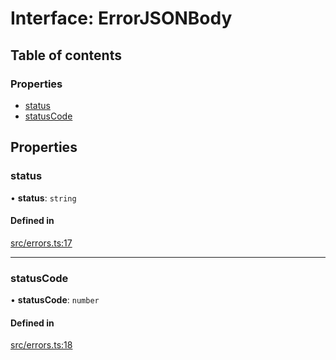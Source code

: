 # Interface: ErrorJSONBody

## Table of contents

### Properties

- [status](ErrorJSONBody.md#status)
- [statusCode](ErrorJSONBody.md#statuscode)

## Properties

### status

• **status**: `string`

#### Defined in

[src/errors.ts:17](https://github.com/nirrius/keywork/blob/3dc0058/packages/utils/src/errors.ts#L17)

___

### statusCode

• **statusCode**: `number`

#### Defined in

[src/errors.ts:18](https://github.com/nirrius/keywork/blob/3dc0058/packages/utils/src/errors.ts#L18)
